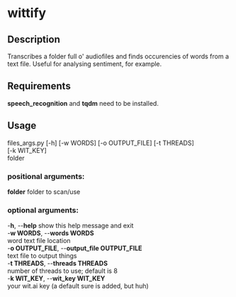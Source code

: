 # wittify

## Description  
Transcribes a folder full o' audiofiles and finds occurencies of words from a text file. Useful for analysing sentiment, for example.

## Requirements
**speech_recognition** and **tqdm** need to be installed.

## Usage  

files_args.py [-h] [-w WORDS] [-o OUTPUT_FILE] [-t THREADS]  
                     [-k WIT_KEY]  
                     folder  

### positional arguments:  
  **folder**                folder to scan/use  

### optional arguments:  
  -**h**, --**help**            show this help message and exit  
  -**w WORDS**, --**words WORDS**  
                        word text file location  
  -**o OUTPUT_FILE**, --**output_file OUTPUT_FILE**  
                        text file to output things  
  -**t THREADS**, --**threads THREADS**  
                        number of threads to use; default is 8  
  -**k WIT_KEY**, --**wit_key WIT_KEY**  
                        your wit.ai key (a default sure is added, but huh)